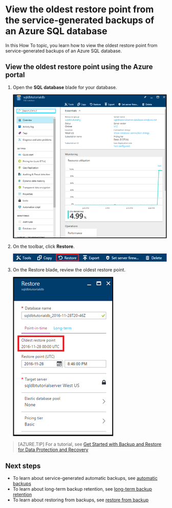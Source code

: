 <properties
    pageTitle="View the oldest restore point from the service-generated backups of an Azure SQL database | Azure"
    description="Quick reference on how to view the oldest restore point from the service-generated backups of a database"
    services="sql-database"
    documentationcenter=""
    author="CarlRabeler"
    manager="jhubbard"
    editor="" />
<tags
    ms.service="sql-database"
    ms.custom="business continuity"
    ms.devlang="NA"
    ms.workload="data-management"
    ms.topic="article"
    ms.tgt_pltfrm="NA"
    ms.date="12/07/2016"
    wacn.date=""
    ms.author="carlrab" />

# View the oldest restore point from the service-generated backups of an Azure SQL database

In this How To topic, you learn how to view the oldest restore point from service-generated backups of an Azure SQL database.

## View the oldest restore point using the Azure portal

1. Open the **SQL database** blade for your database.

    ![new sample db blade](./media/sql-database-get-started/new-sample-db-blade.png)

2. On the toolbar, click **Restore**.

    ![restore toolbar](./media/sql-database-get-started-backup-recovery/restore-toolbar.png)

3. On the Restore blade, review the oldest restore point.

    ![oldest restore point](./media/sql-database-get-started-backup-recovery/oldest-restore-point.png)

> [AZURE.TIP]
> For a tutorial, see [Get Started with Backup and Restore for Data Protection and Recovery](/documentation/articles/sql-database-get-started-backup-recovery/)
>

## Next steps

- To learn about service-generated automatic backups, see [automatic backups](/documentation/articles/sql-database-automated-backups/)
- To learn about long-term backup retention, see [long-term backup retention](/documentation/articles/sql-database-long-term-retention/)
- To learn about restoring from backups, see [restore from backup](/documentation/articles/sql-database-recovery-using-backups/)